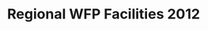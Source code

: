 ---
title: Regional WFP Facilities 2012
categories: 
    - data
geography: regional
partner: wfp
cat: logistics
year: 2012
layer: wfp-odep.sahel-wfp-facilities-mar-28-2012
api:
embed:
source: WFP  
license: Public Domain
updated: 3/28/12
description: This layer depicts the locations of World Food Programme operational facilities, including field offices, sub offices, and country headquarters, in the Sahel region. Data was obtained from the WFP Spatial Data Infrastructure (SDI). 
downloads:
    - type: shapefile
      link: data/raw_files/wfp-facilities-sahel-2012.zip
    - type: sqlite
      link: data/raw_files/wfp-facilities-sahel-2012.sqlite.zip
---